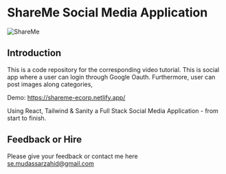 # ShareMe Social Media Application
![ShareMe](https://i.ibb.co/8cLfj3X/image.png)

## Introduction
This is a code repository for the corresponding video tutorial. This is social app where a user can login through Google Oauth. Furthermore, user can post images along categories, 

Demo: https://shareme-ecorp.netlify.app/

Using React, Tailwind & Sanity a Full Stack Social Media Application - from start to finish.

## Feedback or Hire
Please give your feedback or contact me here se.mudassarzahid@gmail.com

